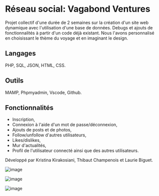 # Réseau social: Vagabond Ventures


Projet collectif d'une durée de 2 semaines sur la création d'un site web dynamique avec l'utilisation d'une base de données.
Debugs et ajouts de fonctionnalités à partir d'un code déjà existant. Nous l'avons personnalisé en choisissant le thème du voyage et en imaginant le design.

  
## Langages
PHP, SQL, JSON, HTML, CSS.  

## Outils
MAMP, Phpmyadmin, Vscode, Github.  

## Fonctionnalités
  
* Inscription,  
* Connexion à l'aide d'un mot de passe/déconnexion,  
* Ajouts de posts et de photos,  
* Follow/unfollow d'autres utilisateurs,  
* Likes/dislikes,  
* Mur d'actualités,  
* Profil de l'utilisateur connecté ainsi que des autres utilisateurs.  
  
  
Développé par Kristina Kirakosiani, Thibaut Champenois et Laurie Biguet.  
     

![image](https://user-images.githubusercontent.com/115532041/223506832-c4fc44b8-3bf3-4988-a0ea-a09bded59112.png)  
  
![image](https://user-images.githubusercontent.com/115532041/223507506-50b313d4-8dda-4f4f-817d-8a4a7e942352.png)  
  
![image](https://user-images.githubusercontent.com/115532041/223517526-6f9c551d-8b65-47b7-97cf-fb043183cd48.png)
  
